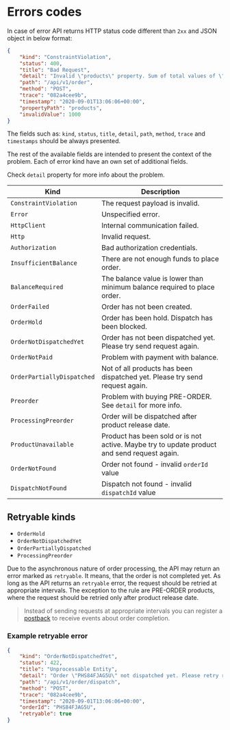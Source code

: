 # Errors codes

In case of error API returns HTTP status code different than `2xx` and JSON object in below format:

```json
{
    "kind": "ConstraintViolation",
    "status": 400,
    "title": "Bad Request",
    "detail": "Invalid \"products\" property. Sum of total values of \"qty\" must be lower than or equal 100.",
    "path": "/api/v1/order",
    "method": "POST",
    "trace": "082a4cee9b",
    "timestamp": "2020-09-01T13:06:06+00:00",
    "propertyPath": "products",
    "invalidValue": 1000
}
```

The fields such as: `kind`, `status`, `title`, `detail`, `path`, `method`, `trace` and `timestamps` should be always presented.

The rest of the available fields are intended to present the context of the problem. Each of error kind have an own set of additional fields.

Check `detail` property for more info about the problem.

Kind | Description
-----|------------------
`ConstraintViolation` | The request payload is invalid.
`Error` | Unspecified error.
`HttpClient` | Internal communication failed.
`Http` | Invalid request.
`Authorization` | Bad authorization credentials.
`InsufficientBalance` | There are not enough funds to place order.
`BalanceRequired` | The balance value is lower than minimum balance required to place order.
`OrderFailed` | Order has not been created.
`OrderHold` | Order has been hold. Dispatch has been blocked.
`OrderNotDispatchedYet` | Order has not been dispatched yet. Please try send request again.
`OrderNotPaid` | Problem with payment with balance.
`OrderPartiallyDispatched` | Not of all products has been dispatched yet. Please try send request again.
`Preorder` | Problem with buying PRE-ORDER. See `detail` for more info.
`ProcessingPreorder` | Order will be dispatched after product release date.
`ProductUnavailable` | Product has been sold or is not active. Maybe try to update product and send request again.
`OrderNotFound` | Order not found - invalid `orderId` value
`DispatchNotFound` | Dispatch not found - invalid `dispatchId` value

## Retryable kinds

- `OrderHold`
- `OrderNotDispatchedYet`
- `OrderPartiallyDispatched`
- `ProcessingPreorder`

Due to the asynchronous nature of order processing, the API may return an error marked as `retryable`. 
It means, that the order is not completed yet.
As long as the API returns an `retryable` error, the request should be retried at appropriate intervals.
The exception to the rule are PRE-ORDER products, where the request should be retried only after product release date.

> Instead of sending requests at appropriate intervals you can register a [postback](../features/Postback.md) to receive events about order completion.

### Example retryable error

```json
{
    "kind": "OrderNotDispatchedYet",
    "status": 422,
    "title": "Unprocessable Entity",
    "detail": "Order \"PHS84FJAG5U\" not dispatched yet. Please retry request later",
    "path": "/api/v1/order/dispatch",
    "method": "POST",
    "trace": "082a4cee9b",
    "timestamp": "2020-09-01T13:06:06+00:00",
    "orderId": "PHS84FJAG5U",
    "retryable": true
}
```

